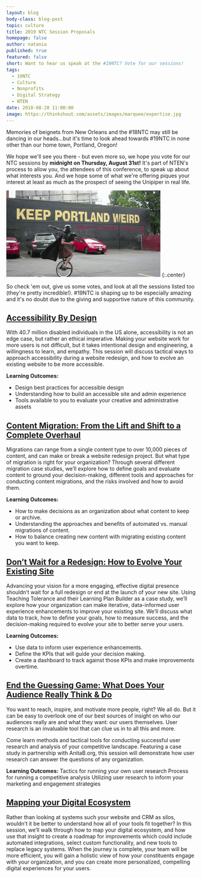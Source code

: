 ```yaml
---
layout: blog
body-class: blog-post
topic: culture
title: 2019 NTC Session Proposals
homepage: false
author: natania
published: true
featured: false
short: Want to hear us speak at the #19NTC? Vote for our sessions!
tags:
  - 19NTC
  - Culture
  - Nonprofits
  - Digital Strategy
  - NTEN
date: 2018-08-28 11:00:00
image: https://thinkshout.com/assets/images/marquee/expertise.jpg
---
```


Memories of beignets from New Orleans and the #18NTC may still be dancing in our heads...but it's time to look ahead towards #19NTC in none other than our home town, Portland, Oregon!

We hope we'll see you there - but even more so, we hope you vote for our NTC sessions by **midnight on Thursday, August 31st!** It's part of NTEN's process to allow you, the attendees of this conference, to speak up about what interests you. And we hope some of what we're offering piques your interest at least as much as the prospect of seeing the Unipiper in real life.

![PDX Unipiper](/assets/images/blog/unipiper.gif)
{:.center}

So check 'em out, give us some votes, and look at all the sessions listed too (they're pretty incredible!). #19NTC is shaping up to be especially amazing and it's no doubt due to the giving and supportive nature of this community. 

## [Accessibility By Design](https://www.nten.org/ntc/vote/proposals/accessibility-by-design/?search=Accessibility)
With 40.7 million disabled individuals in the US alone, accessibility is not an edge case, but rather an ethical imperative. Making your website work for more users is not difficult, but it takes intentional design and engineering, a willingness to learn, and empathy. This session will discuss tactical ways to approach accessibility during a website redesign, and how to evolve an existing website to be more accessible.

**Learning Outcomes:**
- Design best practices for accessible design
- Understanding how to build an accessible site and admin experience
- Tools available to you to evaluate your creative and administrative assets

## [Content Migration: From the Lift and Shift to a Complete Overhaul](https://www.nten.org/ntc/vote/proposals/content-migration-from-the-lift-and-shift-to-a-complete-overhaul)
Migrations can range from a single content type to over 10,000 pieces of content, and can make or break a website redesign project. But what type of migration is right for your organization? Through several different migration case studies, we’ll explore how to define goals and evaluate content to ground your decision-making, different tools and approaches for conducting content migrations, and the risks involved and how to avoid them.

**Learning Outcomes:**
- How to make decisions as an organization about what content to keep or archive.
- Understanding the approaches and benefits of automated vs. manual migrations of content.
- How to balance creating new content with migrating existing content you want to keep.

## [Don’t Wait for a Redesign: How to Evolve Your Existing Site](https://www.nten.org/ntc/vote/proposals/data-driven-site-evolution)
Advancing your vision for a more engaging, effective digital presence shouldn’t wait for a full redesign or end at the launch of your new site. Using Teaching Tolerance and their Learning Plan Builder as a case study, we’ll explore how your organization can make iterative, data-informed user experience enhancements to improve your existing site. We’ll discuss what data to track, how to define your goals, how to measure success, and the decision-making required to evolve your site to better serve your users.

**Learning Outcomes:**
- Use data to inform user experience enhancements.
- Define the KPIs that will guide your decision making.
- Create a dashboard to track against those KPIs and make improvements overtime.

## [End the Guessing Game: What Does Your Audience Really Think & Do](https://www.nten.org/ntc/vote/proposals/what-do-your-users-really-want)
You want to reach, inspire, and motivate more people, right? We all do. But it can be easy to overlook one of our best sources of insight on who our audiences really are and what they want: our users themselves. User research is an invaluable tool that can clue us in to all this and more.

Come learn methods and tactical tools for conducting successful user research and analysis of your competitive landscape. Featuring a case study in partnership with AnitaB.org, this session will demonstrate how user research can answer the questions of any organization.

**Learning Outcomes:**
Tactics for running your own user research
Process for running a competitive analysis
Utilizing user research to inform your marketing and engagement strategies

## [Mapping your Digital Ecosystem](https://www.nten.org/ntc/vote/proposals/mapping-your-digital-ecosystem)
Rather than looking at systems such your website and CRM as silos, wouldn’t it be better to understand how all of your tools fit together? In this session, we’ll walk through how to map your digital ecosystem, and how use that insight to create a roadmap for improvements which could include automated integrations, select custom functionality, and new tools to replace legacy systems. When the journey is complete, your team will be more efficient, you will gain a holistic view of how your constituents engage with your organization, and you can create more personalized, compelling digital experiences for your users.
